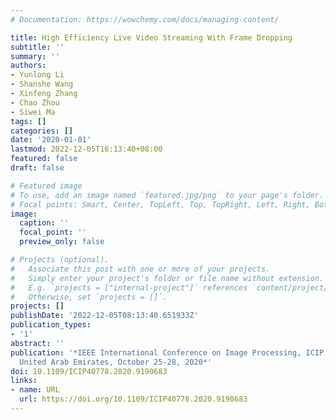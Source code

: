 ```yaml
---
# Documentation: https://wowchemy.com/docs/managing-content/

title: High Efficiency Live Video Streaming With Frame Dropping
subtitle: ''
summary: ''
authors:
- Yunlong Li
- Shanshe Wang
- Xinfeng Zhang
- Chao Zhou
- Siwei Ma
tags: []
categories: []
date: '2020-01-01'
lastmod: 2022-12-05T16:13:40+08:00
featured: false
draft: false

# Featured image
# To use, add an image named `featured.jpg/png` to your page's folder.
# Focal points: Smart, Center, TopLeft, Top, TopRight, Left, Right, BottomLeft, Bottom, BottomRight.
image:
  caption: ''
  focal_point: ''
  preview_only: false

# Projects (optional).
#   Associate this post with one or more of your projects.
#   Simply enter your project's folder or file name without extension.
#   E.g. `projects = ["internal-project"]` references `content/project/deep-learning/index.md`.
#   Otherwise, set `projects = []`.
projects: []
publishDate: '2022-12-05T08:13:40.651933Z'
publication_types:
- '1'
abstract: ''
publication: '*IEEE International Conference on Image Processing, ICIP 2020, Abu Dhabi,
  United Arab Emirates, October 25-28, 2020*'
doi: 10.1109/ICIP40778.2020.9190683
links:
- name: URL
  url: https://doi.org/10.1109/ICIP40778.2020.9190683
---
```

